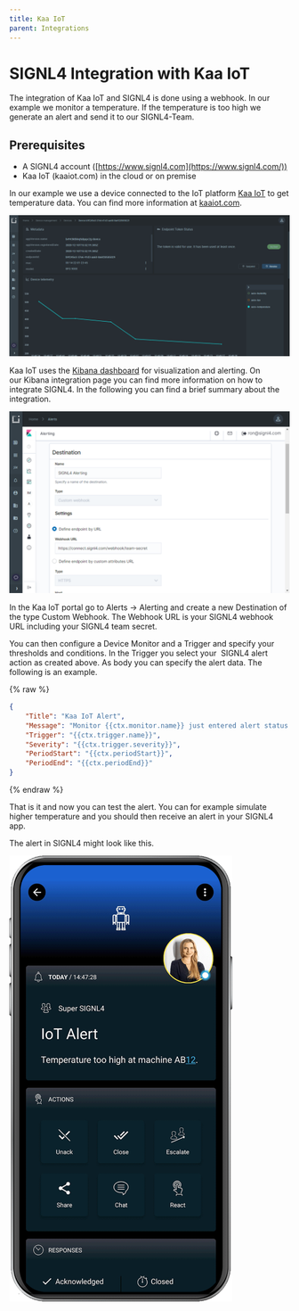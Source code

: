 ```yaml
---
title: Kaa IoT
parent: Integrations
---
```


# SIGNL4 Integration with Kaa IoT

The integration of Kaa IoT and SIGNL4 is done using a webhook. In our example we monitor a temperature. If the temperature is too high we generate an alert and send it to our SIGNL4-Team.

## Prerequisites
- A SIGNL4 account ([https://www.signl4.com](https://www.signl4.com/))
- Kaa IoT (kaaiot.com) in the cloud or on premise

In our example we use a device connected to the IoT platform [Kaa IoT](http://kaaiot.com/) to get temperature data. You can find more information at [kaaiot.com](http://kaaiot.com/).

![Kaa IoT](kaa-iot.png)

Kaa IoT uses the [Kibana dashboard](https://www.elastic.co/kibana) for visualization and alerting. On our Kibana integration page you can find more information on how to integrate SIGNL4. In the following you can find a brief summary about the integration.

![Kaa IoT Alert Destination](kaa-iot-alert-destination.png)

In the Kaa IoT portal go to Alerts -> Alerting and create a new Destination of the type Custom Webhook. The Webhook URL is your SIGNL4 webhook URL including your SIGNL4 team secret.

You can then configure a Device Monitor and a Trigger and specify your thresholds and conditions. In the Trigger you select your  SIGNL4 alert action as created above. As body you can specify the alert data. The following is an example.

{% raw %}
```json
{
    "Title": "Kaa IoT Alert",
    "Message": "Monitor {{ctx.monitor.name}} just entered alert status. Please investigate the issue.",
    "Trigger": "{{ctx.trigger.name}}",
    "Severity": "{{ctx.trigger.severity}}",
    "PeriodStart": "{{ctx.periodStart}}",
    "PeriodEnd": "{{ctx.periodEnd}}"
}
```
{% endraw %}

That is it and now you can test the alert. You can for example simulate higher temperature and you should then receive an alert in your SIGNL4 app.

The alert in SIGNL4 might look like this.

![SIGNL4 Alert](signl4-iot.png)
